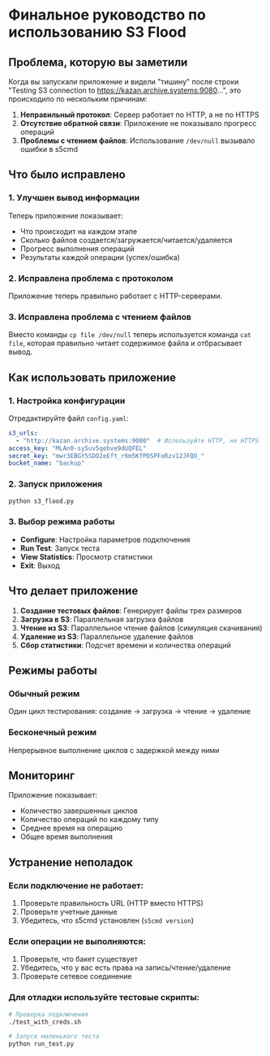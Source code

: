 # Финальное руководство по использованию S3 Flood

## Проблема, которую вы заметили

Когда вы запускали приложение и видели "тишину" после строки "Testing S3 connection to https://kazan.archive.systems:9080...", это происходило по нескольким причинам:

1. **Неправильный протокол**: Сервер работает по HTTP, а не по HTTPS
2. **Отсутствие обратной связи**: Приложение не показывало прогресс операций
3. **Проблемы с чтением файлов**: Использование `/dev/null` вызывало ошибки в s5cmd

## Что было исправлено

### 1. Улучшен вывод информации
Теперь приложение показывает:
- Что происходит на каждом этапе
- Сколько файлов создается/загружается/читается/удаляется
- Прогресс выполнения операций
- Результаты каждой операции (успех/ошибка)

### 2. Исправлена проблема с протоколом
Приложение теперь правильно работает с HTTP-серверами.

### 3. Исправлена проблема с чтением файлов
Вместо команды `cp file /dev/null` теперь используется команда `cat file`, которая правильно читает содержимое файла и отбрасывает вывод.

## Как использовать приложение

### 1. Настройка конфигурации
Отредактируйте файл `config.yaml`:
```yaml
s3_urls:
  - "http://kazan.archive.systems:9080"  # Используйте HTTP, не HTTPS
access_key: "MLAn0-sy5uv5qebve9dUQFEL"
secret_key: "mwr3EBGY5SDO2eEft_r6m5KfPDSPFoRzv12JFQO_"
bucket_name: "backup"
```

### 2. Запуск приложения
```bash
python s3_flood.py
```

### 3. Выбор режима работы
- **Configure**: Настройка параметров подключения
- **Run Test**: Запуск теста
- **View Statistics**: Просмотр статистики
- **Exit**: Выход

## Что делает приложение

1. **Создание тестовых файлов**: Генерирует файлы трех размеров
2. **Загрузка в S3**: Параллельная загрузка файлов
3. **Чтение из S3**: Параллельное чтение файлов (симуляция скачивания)
4. **Удаление из S3**: Параллельное удаление файлов
5. **Сбор статистики**: Подсчет времени и количества операций

## Режимы работы

### Обычный режим
Один цикл тестирования: создание → загрузка → чтение → удаление

### Бесконечный режим
Непрерывное выполнение циклов с задержкой между ними

## Мониторинг

Приложение показывает:
- Количество завершенных циклов
- Количество операций по каждому типу
- Среднее время на операцию
- Общее время выполнения

## Устранение неполадок

### Если подключение не работает:
1. Проверьте правильность URL (HTTP вместо HTTPS)
2. Проверьте учетные данные
3. Убедитесь, что s5cmd установлен (`s5cmd version`)

### Если операции не выполняются:
1. Проверьте, что бакет существует
2. Убедитесь, что у вас есть права на запись/чтение/удаление
3. Проверьте сетевое соединение

### Для отладки используйте тестовые скрипты:
```bash
# Проверка подключения
./test_with_creds.sh

# Запуск маленького теста
python run_test.py
```